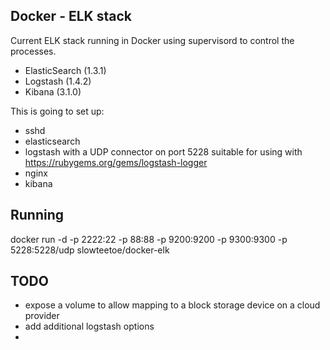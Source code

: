 Docker - ELK stack
---
Current ELK stack running in Docker using supervisord to control the processes.
* ElasticSearch (1.3.1)
* Logstash (1.4.2)
* Kibana (3.1.0)

This is going to set up:

* sshd
* elasticsearch
* logstash with a UDP connector on port 5228 suitable for using with https://rubygems.org/gems/logstash-logger
* nginx
* kibana

Running
---
docker run -d -p 2222:22 -p 88:88 -p 9200:9200 -p 9300:9300 -p 5228:5228/udp slowteetoe/docker-elk

TODO
---
* expose a volume to allow mapping to a block storage device on a cloud provider
* add additional logstash options
* 
